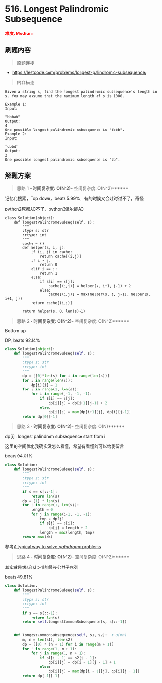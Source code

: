 # 516. Longest Palindromic Subsequence

**<font color=red>难度: Medium</font>**

## 刷题内容

> 原题连接

* https://leetcode.com/problems/longest-palindromic-subsequence/

> 内容描述

```
Given a string s, find the longest palindromic subsequence's length in s. You may assume that the maximum length of s is 1000.

Example 1:
Input:

"bbbab"
Output:
4
One possible longest palindromic subsequence is "bbbb".
Example 2:
Input:

"cbbd"
Output:
2
One possible longest palindromic subsequence is "bb".
```

## 解题方案

> 思路 1
******- 时间复杂度: O(N^2)******- 空间复杂度: O(N^2)******


记忆化搜索，Top down，beats 5.99%，有的时候又会超时过不了，奇怪

python2死都AC不了，python3偶尔能AC

```
class Solution(object):
    def longestPalindromeSubseq(self, s):
        """
        :type s: str
        :rtype: int
        """
        cache = {}
        def helper(s, i, j):
            if (i, j) in cache:
                return cache[(i,j)]
            if i > j:
                return 0
            elif i == j:
                return 1
            else:
                if s[i] == s[j]:
                    cache[(i,j)] = helper(s, i+1, j-1) + 2
                else:
                    cache[(i,j)] = max(helper(s, i, j-1), helper(s, i+1, j))
            return cache[(i,j)]
        
        return helper(s, 0, len(s)-1)
```



> 思路 2
******- 时间复杂度: O(N^2)******- 空间复杂度: O(N^2)******

Bottom up 

DP, beats 92.14%


```python
class Solution(object):
    def longestPalindromeSubseq(self, s):
        """
        :type s: str
        :rtype: int
        """ 
        dp = [[0]*len(s) for i in range(len(s))]
        for i in range(len(s)):
            dp[i][i] = 1
        for j in range(1, len(s)):
            for i in range(j-1, -1, -1):
                if s[i] == s[j]:
                    dp[i][j] = dp[i+1][j-1] + 2
                else:
                    dp[i][j] = max(dp[i+1][j], dp[i][j-1])
        return dp[0][-1]
```


> 思路 3
******- 时间复杂度: O(N^2)******- 空间复杂度: O(N)******


dp[i] : longest palindrom subsequence start from i

这里的空间优化我确实没怎么看懂，希望有看懂的可以给我留言

beats 94.01%

```python
class Solution:
    def longestPalindromeSubseq(self, s):
        """
        :type s: str
        :rtype: int
        """
        if s == s[::-1]:
            return len(s)
        dp = [1] * len(s)
        for i in range(1, len(s)):
            length = 0
            for j in range(i-1, -1, -1):
                tmp = dp[j]
                if s[j] == s[i]:
                    dp[j] = length + 2
                length = max(length, tmp)
        return max(dp)
```

参考[A typical way to solve *palindrome* problems](https://leetcode.com/problems/longest-palindromic-subsequence/discuss/99118/A-typical-way-to-solve-*palindrome*-problems)

> 思路 4
******- 时间复杂度: O(N^2)******- 空间复杂度: O(N^2)******

其实就是求s和s[::-1]的最长公共子序列

beats 49.81%


```python
class Solution:
    def longestPalindromeSubseq(self, s):
        """
        :type s: str
        :rtype: int
        """
        if s == s[::-1]:
            return len(s)
        return self.longestCommonSubsequence(s, s[::-1])

        
    def longestCommonSubsequence(self, s1, s2):  # O(mn)
        m, n = len(s1), len(s2)
        dp = [[0] * (n + 1) for i in range(m + 1)]
        for i in range(1, m + 1):
            for j in range(1, n + 1):
                if s1[i - 1] == s2[j - 1]:
                    dp[i][j] = dp[i - 1][j - 1] + 1
                else:
                    dp[i][j] = max(dp[i - 1][j], dp[i][j - 1])
        return dp[-1][-1]
```


























